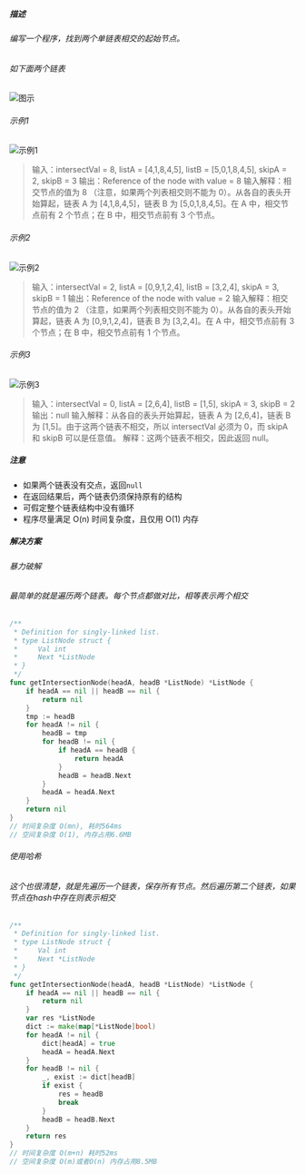 ##### 描述
###### 编写一个程序，找到两个单链表相交的起始节点。
###### 如下面两个链表
![图示](https://assets.leetcode-cn.com/aliyun-lc-upload/uploads/2018/12/14/160_statement.png "两个链表相交于c1节点")
###### 示例1
![示例1](https://assets.leetcode.com/uploads/2018/12/13/160_example_1.png "相交于8")
> 输入：intersectVal = 8, listA = [4,1,8,4,5], listB = [5,0,1,8,4,5], skipA = 2, skipB = 3
输出：Reference of the node with value = 8
输入解释：相交节点的值为 8 （注意，如果两个列表相交则不能为 0）。从各自的表头开始算起，链表 A 为 [4,1,8,4,5]，链表 B 为 [5,0,1,8,4,5]。在 A 中，相交节点前有 2 个节点；在 B 中，相交节点前有 3 个节点。
###### 示例2
![示例2](https://assets.leetcode.com/uploads/2018/12/13/160_example_2.png "相交于2")
> 输入：intersectVal = 2, listA = [0,9,1,2,4], listB = [3,2,4], skipA = 3, skipB = 1
输出：Reference of the node with value = 2
输入解释：相交节点的值为 2 （注意，如果两个列表相交则不能为 0）。从各自的表头开始算起，链表 A 为 [0,9,1,2,4]，链表 B 为 [3,2,4]。在 A 中，相交节点前有 3 个节点；在 B 中，相交节点前有 1 个节点。
###### 示例3
![示例3](https://assets.leetcode.com/uploads/2018/12/13/160_example_3.png "两个链表不相交")
> 输入：intersectVal = 0, listA = [2,6,4], listB = [1,5], skipA = 3, skipB = 2
输出：null
输入解释：从各自的表头开始算起，链表 A 为 [2,6,4]，链表 B 为 [1,5]。由于这两个链表不相交，所以 intersectVal 必须为 0，而 skipA 和 skipB 可以是任意值。
解释：这两个链表不相交，因此返回 null。
##### 注意
- 如果两个链表没有交点，返回`null`
- 在返回结果后，两个链表仍须保持原有的结构
- 可假定整个链表结构中没有循环
- 程序尽量满足 O(n) 时间复杂度，且仅用 O(1) 内存

##### 解决方案
###### 暴力破解
###### 最简单的就是遍历两个链表。每个节点都做对比，相等表示两个相交
```go
/**
 * Definition for singly-linked list.
 * type ListNode struct {
 *     Val int
 *     Next *ListNode
 * }
 */
func getIntersectionNode(headA, headB *ListNode) *ListNode {
    if headA == nil || headB == nil {
        return nil
    }
    tmp := headB
    for headA != nil {
        headB = tmp
        for headB != nil {
            if headA == headB {
                return headA
            }
            headB = headB.Next
        }
        headA = headA.Next
    }
    return nil
}
// 时间复杂度 O(mn), 耗时564ms
// 空间复杂度 O(1), 内存占用6.6MB	
```
###### 使用哈希
###### 这个也很清楚，就是先遍历一个链表，保存所有节点。然后遍历第二个链表，如果节点在hash中存在则表示相交
```go
/**
 * Definition for singly-linked list.
 * type ListNode struct {
 *     Val int
 *     Next *ListNode
 * }
 */
func getIntersectionNode(headA, headB *ListNode) *ListNode {
    if headA == nil || headB == nil {
        return nil
    }
    var res *ListNode
    dict := make(map[*ListNode]bool)
    for headA != nil {
        dict[headA] = true
        headA = headA.Next
    }
    for headB != nil {
        _, exist := dict[headB]
        if exist {
            res = headB
            break
        }
        headB = headB.Next
    }
    return res
}
// 时间复杂度 O(m+n) 耗时52ms
// 空间复杂度 O(m)或者O(n) 内存占用8.5MB
```
